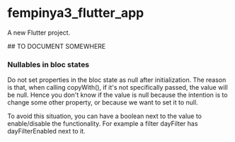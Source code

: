 # fempinya3_flutter_app

A new Flutter project.

## TO DOCUMENT SOMEWHERE

### Nullables in bloc states
Do not set properties in the bloc state as null after initialization. The reason is that, when calling copyWith(), if it's not specifically passed, the value will be null. Hence you don't know if the value is null because the intention is to change some other property, or because we want to set it to null.

To avoid this situation, you can have a boolean next to the value to enable/disable the functionality. For example a filter dayFilter has dayFilterEnabled next to it.

